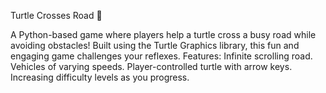 Turtle Crosses Road 🐢

A Python-based game where players help a turtle cross a busy road while avoiding obstacles! Built using the Turtle Graphics library, this fun and engaging game challenges your reflexes.
Features:
   Infinite scrolling road.
   Vehicles of varying speeds.
   Player-controlled turtle with arrow keys.
   Increasing difficulty levels as you progress.